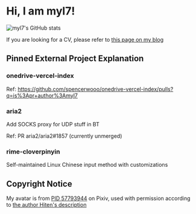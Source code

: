 # Hi, I am myl7!

![myl7's GitHub stats](https://github-readme-stats.vercel.app/api?username=myl7&count_private=true&theme=gruvbox)

If you are looking for a CV, please refer to [this page on my blog](https://myl.moe/pages/cv)

## Pinned External Project Explanation

### onedrive-vercel-index

Ref: https://github.com/spencerwooo/onedrive-vercel-index/pulls?q=is%3Apr+author%3Amyl7

### aria2

Add SOCKS proxy for UDP stuff in BT

Ref: PR aria2/aria2#1857 (currently unmerged)

### rime-cloverpinyin

Self-maintained Linux Chinese input method with customizations

## Copyright Notice

My avatar is from [PID 57793944](https://www.pixiv.net/artworks/57793944) on Pixiv, used with permission according to [the author Hiten's description](https://www.pixiv.net/users/490219)
